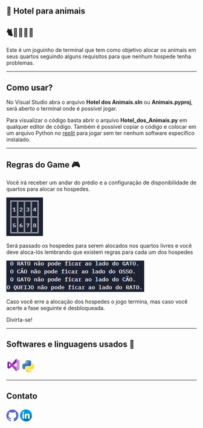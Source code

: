 <h2>🏨 Hotel para animais</h2>
<h2>🐈🐩🐀🦴🧀</h2>

Este é um joguinho de terminal que tem como objetivo alocar os animais em seus quartos seguindo alguns requisitos para que nenhum hospede tenha problemas. 

------

<h2>Como usar?</h2>

No Visual Studio abra o arquivo **Hotel dos Animais.sln** ou **Animais.pyproj**, será aberto o terminal onde é possível jogar.

Para visualizar o código basta abrir o arquivo **Hotel_dos_Animais.py** em qualquer editor de código. Também é possível copiar o código e colocar em um arquivo Python no <a href="https://replit.com/">replit</a> para jogar sem ter nenhum software específico instalado.

------

<h2>Regras do Game 🎮</h2>

Você irá receber um andar do prédio e a configuração de disponibilidade de quartos para alocar os hospedes.

<img src="./imageReadMe/quartos.png">

Será passado os hospedes para serem alocados nos quartos livres e você deve aloca-lós lembrando que existem regras para cada um dos hospedes

<img src="./imageReadMe/regras.png">

Caso você erre a alocação dos hospedes o jogo termina, mas caso você acerte a fase seguinte é desbloqueada.

Divirta-se!

------

## Softwares  e linguagens usados 💾

### <a href="https://visualstudio.microsoft.com/pt-br/"><img src="./imageReadMe/icons8-visual-studio-48.png" style="zoom:80%;" ></a> <a href="https://www.python.org/"><img src="./imageReadMe/python.png"></a>

------



## Contato

### <a href="https://github.com/Aristimunho"><img src="./imageReadMe/github.png"></a> <a href="https://www.linkedin.com/in/abraão-aristimunho-23a784223/"><img src="./imageReadMe/linkedin.png"></a>

